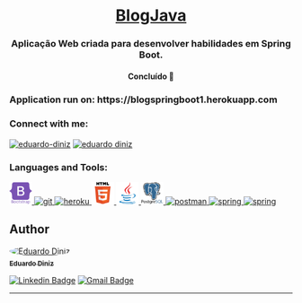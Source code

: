 <h1 align="center">
      <a href="#" alt="Aplicação"> BlogJava
 </a>
  
  <h3 align="center">
    Aplicação Web criada para desenvolver habilidades em Spring Boot.
</h3>
      
<h4 align="center">
   Concluído 🚀
</h4></p>

<h3>Application run on: https://blogspringboot1.herokuapp.com </h3>

</h1>
<p align="center">


<h3 align="left">Connect with me:</h3>
<p align="left">
<a href="https://linkedin.com/in/eduardo-diniz" target="blank"><img align="center" src="https://raw.githubusercontent.com/rahuldkjain/github-profile-readme-generator/master/src/images/icons/Social/linked-in-alt.svg" alt="eduardo-diniz" height="30" width="40" /></a>
<a href="https://stackoverflow.com/users/17895140/eduardo-diniz" target="blank"><img align="center" src="https://raw.githubusercontent.com/rahuldkjain/github-profile-readme-generator/master/src/images/icons/Social/stack-overflow.svg" alt="eduardo diniz" height="30" width="40" /></a>
</p>

<h3 align="left">Languages and Tools:</h3>
<p align="left"><a href="https://getbootstrap.com" target="_blank" rel="noreferrer"> <img src="https://raw.githubusercontent.com/devicons/devicon/master/icons/bootstrap/bootstrap-plain-wordmark.svg" alt="bootstrap" width="40" height="40"/> </a> <a href="https://git-scm.com/" target="_blank" rel="noreferrer"> <img src="https://www.vectorlogo.zone/logos/git-scm/git-scm-icon.svg" alt="git" width="40" height="40"/> </a> <a href="https://heroku.com" target="_blank" rel="noreferrer"> <img src="https://www.vectorlogo.zone/logos/heroku/heroku-icon.svg" alt="heroku" width="40" height="40"/> </a> <a href="https://www.w3.org/html/" target="_blank" rel="noreferrer"> <img src="https://raw.githubusercontent.com/devicons/devicon/master/icons/html5/html5-original-wordmark.svg" alt="html5" width="40" height="40"/> </a> <a href="https://www.java.com" target="_blank" rel="noreferrer"> <img src="https://raw.githubusercontent.com/devicons/devicon/master/icons/java/java-original.svg" alt="java" width="40" height="40"/> </a> <a href="https://www.postgresql.org" target="_blank" rel="noreferrer"> <img src="https://raw.githubusercontent.com/devicons/devicon/master/icons/postgresql/postgresql-original-wordmark.svg" alt="postgresql" width="40" height="40"/> </a> <a href="https://postman.com" target="_blank" rel="noreferrer"> <img src="https://www.vectorlogo.zone/logos/getpostman/getpostman-icon.svg" alt="postman" width="40" height="40"/> </a> <a href="https://spring.io/" target="_blank" rel="noreferrer"> <img src="https://www.vectorlogo.zone/logos/springio/springio-icon.svg" alt="spring" width="40" height="40"/> </a> 
  <a href="https://www.thymeleaf.org/" target="_blank" rel="noreferrer"> <img src="https://www.thymeleaf.org/doc/images/thymeleaf.png" alt="spring" width="40" height="40"/> </a> 
      
      
      
## Author

<a href="https://blog.rocketseat.com.br/author/thiago/">
 <img style="border-radius: 50%;" src="https://avatars.githubusercontent.com/u/48698163?s=400&u=8c25d74705037ab59cd525e5dea0c878b1f97c24&v=4" width="70px;" alt="Eduardo Diniz"/>
 <br />
 <sub><b>Eduardo Diniz</b></sub></a> <a href="https://blog.rocketseat.com.br/author/thiago/" title="Rocketseat"></a>
 <br />

 [![Linkedin Badge](https://img.shields.io/badge/-Eduardo-blue?style=flat-square&logo=Linkedin&logoColor=white&link=https://www.linkedin.com/in/eduardo-diniz/)](https://www.linkedin.com/in/eduardo-diniz/) 
[![Gmail Badge](https://img.shields.io/badge/-eduardogomesdiniz42@gmail.com-c14438?style=flat-square&logo=Gmail&logoColor=white&link=mailto:eduardogomesdiniz42@gmail.com)](mailto:eduardogomesdiniz42@gmail.com)

---
